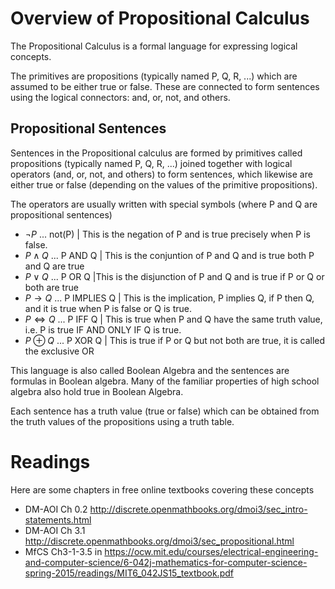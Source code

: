 # Overview of Propositional Calculus

The Propositional Calculus is a formal language for expressing logical concepts. 

The primitives are propositions (typically named P, Q, R, ...) which are assumed to be either true or false. 
These are connected to form sentences using the logical connectors: and, or, not, and others. 

## Propositional Sentences
Sentences in the Propositional calculus are formed by primitives called propositions (typically named P, Q, R, ...)
joined together with logical operators (and, or, not, and others) to form sentences, which likewise are either true or false
(depending on the values of the primitive propositions).

The operators are usually written with special symbols (where P and Q are propositional sentences)
* $\neg P$ ...  not(P) |  This is the negation of P and is true precisely when P is false.
* $P \wedge Q$ ... P AND Q | This is the conjuntion of P and Q and is true both P and Q are true
* $P \vee Q$ ... P OR Q |This is the disjunction of P and Q and is true if P or Q or both are true
* $P \rightarrow Q$  ... P IMPLIES Q | This is the implication, P implies Q, if P then Q, and it is true when P is false or Q is true.
* $P \iff Q$ ... P IFF Q | This is true when P and Q have the same truth value, i.e. P is true IF AND ONLY IF Q is true.
* $P \oplus Q$ ... P XOR Q | This is true if P or Q but not both are true, it is called the exclusive OR

This language is also called Boolean Algebra and the sentences are formulas in Boolean algebra. 
Many of the familiar properties of high school algebra also hold true in Boolean Algebra.

Each sentence has a truth value (true or false) which can be obtained from the truth values of the propositions using a truth table.


# Readings
Here are some chapters in free online textbooks covering these concepts
* DM-AOI Ch 0.2 http://discrete.openmathbooks.org/dmoi3/sec_intro-statements.html
* DM-AOI Ch 3.1 http://discrete.openmathbooks.org/dmoi3/sec_propositional.html
* MfCS Ch3-1-3.5 in  https://ocw.mit.edu/courses/electrical-engineering-and-computer-science/6-042j-mathematics-for-computer-science-spring-2015/readings/MIT6_042JS15_textbook.pdf
